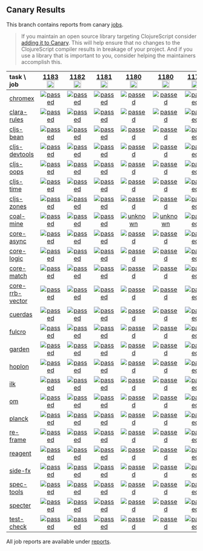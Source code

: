 ## Canary Results

This branch contains reports from canary [jobs](https://github.com/cljs-oss/canary/tree/jobs).

> If you maintain an open source library targeting ClojureScript consider [adding it to Canary](https://github.com/cljs-oss/canary/tree/master#how-to-participate). This will help ensure that no changes to the ClojureScript compiler results in breakage of your project. And if you use a library that is important to you, consider helping the maintainers accomplish this.

[//]: # (begin_overview_table)

| task \ job | <a href="reports/2019/11/18/job-001183-1.10.596-799af6134" title="job #1183&#xA;&#xA;job -c mfikes -r CLJS-2826-3&#xA;&#xA;requested by Mike Fikes (@mfikes) on 2019-11-18T02:21:24Z">1183<br/><img width=20 height=20 src="https://avatars1.githubusercontent.com/u/1723464?v=4&s=60"></a> | <a href="reports/2019/11/18/job-001182-1.10.596-efdd62a44" title="job #1182&#xA;&#xA;job -c mfikes -r CLJS-2863-2&#xA;&#xA;requested by Mike Fikes (@mfikes) on 2019-11-18T01:28:35Z">1182<br/><img width=20 height=20 src="https://avatars1.githubusercontent.com/u/1723464?v=4&s=60"></a> | <a href="reports/2019/11/18/job-001181-1.10.596-6d4ef5270" title="job #1181&#xA;&#xA;job -c mfikes -r CLJS-3111-4&#xA;&#xA;requested by Mike Fikes (@mfikes) on 2019-11-18T00:29:29Z">1181<br/><img width=20 height=20 src="https://avatars1.githubusercontent.com/u/1723464?v=4&s=60"></a> | <a href="reports/2019/11/17/job-001180-1.10.596-b05c23440" title="job #1180&#xA;&#xA;job -c mfikes -r CLJS-3188&#xA;&#xA;requested by Mike Fikes (@mfikes) on 2019-11-17T23:03:37Z">1180<br/><img width=20 height=20 src="https://avatars1.githubusercontent.com/u/1723464?v=4&s=60"></a> | <a href="reports/2019/11/17/job-001180-1.10.596-b05c23440" title="job #1180&#xA;&#xA;job -c mfikes -r CLJS-3188&#xA;&#xA;requested by Mike Fikes (@mfikes) on 2019-11-17T23:03:37Z">1180<br/><img width=20 height=20 src="https://avatars1.githubusercontent.com/u/1723464?v=4&s=60"></a> | <a href="reports/2019/11/17/job-001179-1.10.596-1ab36c2a4" title="job #1179&#xA;&#xA;job -c mfikes -r CLJS-2874-2&#xA;&#xA;requested by Mike Fikes (@mfikes) on 2019-11-17T20:30:25Z">1179<br/><img width=20 height=20 src="https://avatars1.githubusercontent.com/u/1723464?v=4&s=60"></a> | <a href="reports/2019/11/17/job-001178-1.10.595-95fdb2f38" title="job #1178&#xA;&#xA;job -c mfikes -r CLJS-3190-2&#xA;&#xA;requested by Mike Fikes (@mfikes) on 2019-11-17T15:03:45Z">1178<br/><img width=20 height=20 src="https://avatars1.githubusercontent.com/u/1723464?v=4&s=60"></a> | <a href="reports/2019/11/17/job-001177-1.10.595-b1f636ead" title="job #1177&#xA;&#xA;job -c mfikes -r CLJS-3190&#xA;&#xA;requested by Mike Fikes (@mfikes) on 2019-11-17T14:30:36Z">1177<br/><img width=20 height=20 src="https://avatars1.githubusercontent.com/u/1723464?v=4&s=60"></a> | <a href="reports/2019/11/17/job-001176-1.10.595-910fbe30" title="job #1176&#xA;&#xA;job&#xA;&#xA;requested by BinaryAge Bot (@babot) on 2019-11-17T07:00:10Z">1176<br/><img width=20 height=20 src="https://avatars0.githubusercontent.com/u/1476765?v=4&s=60"></a> | <a href="reports/2019/11/16/job-001175-1.10.595-910fbe30" title="job #1175&#xA;&#xA;job&#xA;&#xA;requested by BinaryAge Bot (@babot) on 2019-11-16T07:00:08Z">1175<br/><img width=20 height=20 src="https://avatars0.githubusercontent.com/u/1476765?v=4&s=60"></a> |
| :--- | :---: | :---: | :---: | :---: | :---: | :---: | :---: | :---: | :---: | :---: |
| [chromex](https://github.com/binaryage/chromex) | <a href="reports/2019/11/18/job-001183-1.10.596-799af6134#-chromex"><img title="passed" src="http://box.binaryage.com/s-passed.svg"><a> | <a href="reports/2019/11/18/job-001182-1.10.596-efdd62a44#-chromex"><img title="passed" src="http://box.binaryage.com/s-passed.svg"><a> | <a href="reports/2019/11/18/job-001181-1.10.596-6d4ef5270#-chromex"><img title="passed" src="http://box.binaryage.com/s-passed.svg"><a> | <a href="reports/2019/11/17/job-001180-1.10.596-b05c23440#-chromex"><img title="passed" src="http://box.binaryage.com/s-passed.svg"><a> | <a href="reports/2019/11/17/job-001180-1.10.596-b05c23440#-chromex"><img title="passed" src="http://box.binaryage.com/s-passed.svg"><a> | <a href="reports/2019/11/17/job-001179-1.10.596-1ab36c2a4#-chromex"><img title="passed" src="http://box.binaryage.com/s-passed.svg"><a> | <a href="reports/2019/11/17/job-001178-1.10.595-95fdb2f38#-chromex"><img title="passed" src="http://box.binaryage.com/s-passed.svg"><a> | <a href="reports/2019/11/17/job-001177-1.10.595-b1f636ead#-chromex"><img title="passed" src="http://box.binaryage.com/s-passed.svg"><a> | <a href="reports/2019/11/17/job-001176-1.10.595-910fbe30#-chromex"><img title="passed" src="http://box.binaryage.com/s-passed.svg"><a> | <a href="reports/2019/11/16/job-001175-1.10.595-910fbe30#-chromex"><img title="passed" src="http://box.binaryage.com/s-passed.svg"><a> |
| [clara-rules](https://github.com/cerner/clara-rules) | <a href="reports/2019/11/18/job-001183-1.10.596-799af6134#-clara-rules"><img title="passed" src="http://box.binaryage.com/s-passed.svg"><a> | <a href="reports/2019/11/18/job-001182-1.10.596-efdd62a44#-clara-rules"><img title="passed" src="http://box.binaryage.com/s-passed.svg"><a> | <a href="reports/2019/11/18/job-001181-1.10.596-6d4ef5270#-clara-rules"><img title="passed" src="http://box.binaryage.com/s-passed.svg"><a> | <a href="reports/2019/11/17/job-001180-1.10.596-b05c23440#-clara-rules"><img title="passed" src="http://box.binaryage.com/s-passed.svg"><a> | <a href="reports/2019/11/17/job-001180-1.10.596-b05c23440#-clara-rules"><img title="passed" src="http://box.binaryage.com/s-passed.svg"><a> | <a href="reports/2019/11/17/job-001179-1.10.596-1ab36c2a4#-clara-rules"><img title="passed" src="http://box.binaryage.com/s-passed.svg"><a> | <a href="reports/2019/11/17/job-001178-1.10.595-95fdb2f38#-clara-rules"><img title="passed" src="http://box.binaryage.com/s-passed.svg"><a> | <a href="reports/2019/11/17/job-001177-1.10.595-b1f636ead#-clara-rules"><img title="passed" src="http://box.binaryage.com/s-passed.svg"><a> | <a href="reports/2019/11/17/job-001176-1.10.595-910fbe30#-clara-rules"><img title="passed" src="http://box.binaryage.com/s-passed.svg"><a> | <a href="reports/2019/11/16/job-001175-1.10.595-910fbe30#-clara-rules"><img title="passed" src="http://box.binaryage.com/s-passed.svg"><a> |
| [cljs-bean](https://github.com/mfikes/cljs-bean) | <a href="reports/2019/11/18/job-001183-1.10.596-799af6134#-cljs-bean"><img title="passed" src="http://box.binaryage.com/s-passed.svg"><a> | <a href="reports/2019/11/18/job-001182-1.10.596-efdd62a44#-cljs-bean"><img title="passed" src="http://box.binaryage.com/s-passed.svg"><a> | <a href="reports/2019/11/18/job-001181-1.10.596-6d4ef5270#-cljs-bean"><img title="passed" src="http://box.binaryage.com/s-passed.svg"><a> | <a href="reports/2019/11/17/job-001180-1.10.596-b05c23440#-cljs-bean"><img title="passed" src="http://box.binaryage.com/s-passed.svg"><a> | <a href="reports/2019/11/17/job-001180-1.10.596-b05c23440#-cljs-bean"><img title="passed" src="http://box.binaryage.com/s-passed.svg"><a> | <a href="reports/2019/11/17/job-001179-1.10.596-1ab36c2a4#-cljs-bean"><img title="passed" src="http://box.binaryage.com/s-passed.svg"><a> | <a href="reports/2019/11/17/job-001178-1.10.595-95fdb2f38#-cljs-bean"><img title="passed" src="http://box.binaryage.com/s-passed.svg"><a> | <a href="reports/2019/11/17/job-001177-1.10.595-b1f636ead#-cljs-bean"><img title="passed" src="http://box.binaryage.com/s-passed.svg"><a> | <a href="reports/2019/11/17/job-001176-1.10.595-910fbe30#-cljs-bean"><img title="passed" src="http://box.binaryage.com/s-passed.svg"><a> | <a href="reports/2019/11/16/job-001175-1.10.595-910fbe30#-cljs-bean"><img title="passed" src="http://box.binaryage.com/s-passed.svg"><a> |
| [cljs-devtools](https://github.com/binaryage/cljs-devtools) | <a href="reports/2019/11/18/job-001183-1.10.596-799af6134#-cljs-devtools"><img title="passed" src="http://box.binaryage.com/s-passed.svg"><a> | <a href="reports/2019/11/18/job-001182-1.10.596-efdd62a44#-cljs-devtools"><img title="passed" src="http://box.binaryage.com/s-passed.svg"><a> | <a href="reports/2019/11/18/job-001181-1.10.596-6d4ef5270#-cljs-devtools"><img title="passed" src="http://box.binaryage.com/s-passed.svg"><a> | <a href="reports/2019/11/17/job-001180-1.10.596-b05c23440#-cljs-devtools"><img title="passed" src="http://box.binaryage.com/s-passed.svg"><a> | <a href="reports/2019/11/17/job-001180-1.10.596-b05c23440#-cljs-devtools"><img title="passed" src="http://box.binaryage.com/s-passed.svg"><a> | <a href="reports/2019/11/17/job-001179-1.10.596-1ab36c2a4#-cljs-devtools"><img title="passed" src="http://box.binaryage.com/s-passed.svg"><a> | <a href="reports/2019/11/17/job-001178-1.10.595-95fdb2f38#-cljs-devtools"><img title="passed" src="http://box.binaryage.com/s-passed.svg"><a> | <a href="reports/2019/11/17/job-001177-1.10.595-b1f636ead#-cljs-devtools"><img title="passed" src="http://box.binaryage.com/s-passed.svg"><a> | <a href="reports/2019/11/17/job-001176-1.10.595-910fbe30#-cljs-devtools"><img title="passed" src="http://box.binaryage.com/s-passed.svg"><a> | <a href="reports/2019/11/16/job-001175-1.10.595-910fbe30#-cljs-devtools"><img title="passed" src="http://box.binaryage.com/s-passed.svg"><a> |
| [cljs-oops](https://github.com/binaryage/cljs-oops) | <a href="reports/2019/11/18/job-001183-1.10.596-799af6134#-cljs-oops"><img title="passed" src="http://box.binaryage.com/s-passed.svg"><a> | <a href="reports/2019/11/18/job-001182-1.10.596-efdd62a44#-cljs-oops"><img title="passed" src="http://box.binaryage.com/s-passed.svg"><a> | <a href="reports/2019/11/18/job-001181-1.10.596-6d4ef5270#-cljs-oops"><img title="passed" src="http://box.binaryage.com/s-passed.svg"><a> | <a href="reports/2019/11/17/job-001180-1.10.596-b05c23440#-cljs-oops"><img title="passed" src="http://box.binaryage.com/s-passed.svg"><a> | <a href="reports/2019/11/17/job-001180-1.10.596-b05c23440#-cljs-oops"><img title="passed" src="http://box.binaryage.com/s-passed.svg"><a> | <a href="reports/2019/11/17/job-001179-1.10.596-1ab36c2a4#-cljs-oops"><img title="passed" src="http://box.binaryage.com/s-passed.svg"><a> | <a href="reports/2019/11/17/job-001178-1.10.595-95fdb2f38#-cljs-oops"><img title="passed" src="http://box.binaryage.com/s-passed.svg"><a> | <a href="reports/2019/11/17/job-001177-1.10.595-b1f636ead#-cljs-oops"><img title="passed" src="http://box.binaryage.com/s-passed.svg"><a> | <a href="reports/2019/11/17/job-001176-1.10.595-910fbe30#-cljs-oops"><img title="passed" src="http://box.binaryage.com/s-passed.svg"><a> | <a href="reports/2019/11/16/job-001175-1.10.595-910fbe30#-cljs-oops"><img title="passed" src="http://box.binaryage.com/s-passed.svg"><a> |
| [cljs-time](https://github.com/andrewmcveigh/cljs-time) | <a href="reports/2019/11/18/job-001183-1.10.596-799af6134#-cljs-time"><img title="passed" src="http://box.binaryage.com/s-passed.svg"><a> | <a href="reports/2019/11/18/job-001182-1.10.596-efdd62a44#-cljs-time"><img title="passed" src="http://box.binaryage.com/s-passed.svg"><a> | <a href="reports/2019/11/18/job-001181-1.10.596-6d4ef5270#-cljs-time"><img title="passed" src="http://box.binaryage.com/s-passed.svg"><a> | <a href="reports/2019/11/17/job-001180-1.10.596-b05c23440#-cljs-time"><img title="passed" src="http://box.binaryage.com/s-passed.svg"><a> | <a href="reports/2019/11/17/job-001180-1.10.596-b05c23440#-cljs-time"><img title="passed" src="http://box.binaryage.com/s-passed.svg"><a> | <a href="reports/2019/11/17/job-001179-1.10.596-1ab36c2a4#-cljs-time"><img title="passed" src="http://box.binaryage.com/s-passed.svg"><a> | <a href="reports/2019/11/17/job-001178-1.10.595-95fdb2f38#-cljs-time"><img title="passed" src="http://box.binaryage.com/s-passed.svg"><a> | <a href="reports/2019/11/17/job-001177-1.10.595-b1f636ead#-cljs-time"><img title="passed" src="http://box.binaryage.com/s-passed.svg"><a> | <a href="reports/2019/11/17/job-001176-1.10.595-910fbe30#-cljs-time"><img title="passed" src="http://box.binaryage.com/s-passed.svg"><a> | <a href="reports/2019/11/16/job-001175-1.10.595-910fbe30#-cljs-time"><img title="passed" src="http://box.binaryage.com/s-passed.svg"><a> |
| [cljs-zones](https://github.com/binaryage/cljs-zones) | <a href="reports/2019/11/18/job-001183-1.10.596-799af6134#-cljs-zones"><img title="passed" src="http://box.binaryage.com/s-passed.svg"><a> | <a href="reports/2019/11/18/job-001182-1.10.596-efdd62a44#-cljs-zones"><img title="passed" src="http://box.binaryage.com/s-passed.svg"><a> | <a href="reports/2019/11/18/job-001181-1.10.596-6d4ef5270#-cljs-zones"><img title="passed" src="http://box.binaryage.com/s-passed.svg"><a> | <a href="reports/2019/11/17/job-001180-1.10.596-b05c23440#-cljs-zones"><img title="passed" src="http://box.binaryage.com/s-passed.svg"><a> | <a href="reports/2019/11/17/job-001180-1.10.596-b05c23440#-cljs-zones"><img title="passed" src="http://box.binaryage.com/s-passed.svg"><a> | <a href="reports/2019/11/17/job-001179-1.10.596-1ab36c2a4#-cljs-zones"><img title="passed" src="http://box.binaryage.com/s-passed.svg"><a> | <a href="reports/2019/11/17/job-001178-1.10.595-95fdb2f38#-cljs-zones"><img title="passed" src="http://box.binaryage.com/s-passed.svg"><a> | <a href="reports/2019/11/17/job-001177-1.10.595-b1f636ead#-cljs-zones"><img title="passed" src="http://box.binaryage.com/s-passed.svg"><a> | <a href="reports/2019/11/17/job-001176-1.10.595-910fbe30#-cljs-zones"><img title="passed" src="http://box.binaryage.com/s-passed.svg"><a> | <a href="reports/2019/11/16/job-001175-1.10.595-910fbe30#-cljs-zones"><img title="passed" src="http://box.binaryage.com/s-passed.svg"><a> |
| [coal-mine](https://github.com/mfikes/coal-mine) | <a href="reports/2019/11/18/job-001183-1.10.596-799af6134#-coal-mine"><img title="passed" src="http://box.binaryage.com/s-passed.svg"><a> | <a href="reports/2019/11/18/job-001182-1.10.596-efdd62a44#-coal-mine"><img title="passed" src="http://box.binaryage.com/s-passed.svg"><a> | <a href="reports/2019/11/18/job-001181-1.10.596-6d4ef5270#-coal-mine"><img title="passed" src="http://box.binaryage.com/s-passed.svg"><a> | <a href="reports/2019/11/17/job-001180-1.10.596-b05c23440#-coal-mine"><img title="unknown" src="http://box.binaryage.com/s-unknown.svg"><a> | <a href="reports/2019/11/17/job-001180-1.10.596-b05c23440#-coal-mine"><img title="unknown" src="http://box.binaryage.com/s-unknown.svg"><a> | <a href="reports/2019/11/17/job-001179-1.10.596-1ab36c2a4#-coal-mine"><img title="passed" src="http://box.binaryage.com/s-passed.svg"><a> | <a href="reports/2019/11/17/job-001178-1.10.595-95fdb2f38#-coal-mine"><img title="passed" src="http://box.binaryage.com/s-passed.svg"><a> | <a href="reports/2019/11/17/job-001177-1.10.595-b1f636ead#-coal-mine"><img title="passed" src="http://box.binaryage.com/s-passed.svg"><a> | <a href="reports/2019/11/17/job-001176-1.10.595-910fbe30#-coal-mine"><img title="passed" src="http://box.binaryage.com/s-passed.svg"><a> | <a href="reports/2019/11/16/job-001175-1.10.595-910fbe30#-coal-mine"><img title="passed" src="http://box.binaryage.com/s-passed.svg"><a> |
| [core-async](https://github.com/clojure/core.async) | <a href="reports/2019/11/18/job-001183-1.10.596-799af6134#-core-async"><img title="passed" src="http://box.binaryage.com/s-passed.svg"><a> | <a href="reports/2019/11/18/job-001182-1.10.596-efdd62a44#-core-async"><img title="passed" src="http://box.binaryage.com/s-passed.svg"><a> | <a href="reports/2019/11/18/job-001181-1.10.596-6d4ef5270#-core-async"><img title="passed" src="http://box.binaryage.com/s-passed.svg"><a> | <a href="reports/2019/11/17/job-001180-1.10.596-b05c23440#-core-async"><img title="passed" src="http://box.binaryage.com/s-passed.svg"><a> | <a href="reports/2019/11/17/job-001180-1.10.596-b05c23440#-core-async"><img title="passed" src="http://box.binaryage.com/s-passed.svg"><a> | <a href="reports/2019/11/17/job-001179-1.10.596-1ab36c2a4#-core-async"><img title="passed" src="http://box.binaryage.com/s-passed.svg"><a> | <a href="reports/2019/11/17/job-001178-1.10.595-95fdb2f38#-core-async"><img title="passed" src="http://box.binaryage.com/s-passed.svg"><a> | <a href="reports/2019/11/17/job-001177-1.10.595-b1f636ead#-core-async"><img title="passed" src="http://box.binaryage.com/s-passed.svg"><a> | <a href="reports/2019/11/17/job-001176-1.10.595-910fbe30#-core-async"><img title="passed" src="http://box.binaryage.com/s-passed.svg"><a> | <a href="reports/2019/11/16/job-001175-1.10.595-910fbe30#-core-async"><img title="passed" src="http://box.binaryage.com/s-passed.svg"><a> |
| [core-logic](https://github.com/clojure/core.logic) | <a href="reports/2019/11/18/job-001183-1.10.596-799af6134#-core-logic"><img title="passed" src="http://box.binaryage.com/s-passed.svg"><a> | <a href="reports/2019/11/18/job-001182-1.10.596-efdd62a44#-core-logic"><img title="passed" src="http://box.binaryage.com/s-passed.svg"><a> | <a href="reports/2019/11/18/job-001181-1.10.596-6d4ef5270#-core-logic"><img title="passed" src="http://box.binaryage.com/s-passed.svg"><a> | <a href="reports/2019/11/17/job-001180-1.10.596-b05c23440#-core-logic"><img title="passed" src="http://box.binaryage.com/s-passed.svg"><a> | <a href="reports/2019/11/17/job-001180-1.10.596-b05c23440#-core-logic"><img title="passed" src="http://box.binaryage.com/s-passed.svg"><a> | <a href="reports/2019/11/17/job-001179-1.10.596-1ab36c2a4#-core-logic"><img title="passed" src="http://box.binaryage.com/s-passed.svg"><a> | <a href="reports/2019/11/17/job-001178-1.10.595-95fdb2f38#-core-logic"><img title="passed" src="http://box.binaryage.com/s-passed.svg"><a> | <a href="reports/2019/11/17/job-001177-1.10.595-b1f636ead#-core-logic"><img title="passed" src="http://box.binaryage.com/s-passed.svg"><a> | <a href="reports/2019/11/17/job-001176-1.10.595-910fbe30#-core-logic"><img title="passed" src="http://box.binaryage.com/s-passed.svg"><a> | <a href="reports/2019/11/16/job-001175-1.10.595-910fbe30#-core-logic"><img title="passed" src="http://box.binaryage.com/s-passed.svg"><a> |
| [core-match](https://github.com/clojure/core.match) | <a href="reports/2019/11/18/job-001183-1.10.596-799af6134#-core-match"><img title="passed" src="http://box.binaryage.com/s-passed.svg"><a> | <a href="reports/2019/11/18/job-001182-1.10.596-efdd62a44#-core-match"><img title="passed" src="http://box.binaryage.com/s-passed.svg"><a> | <a href="reports/2019/11/18/job-001181-1.10.596-6d4ef5270#-core-match"><img title="passed" src="http://box.binaryage.com/s-passed.svg"><a> | <a href="reports/2019/11/17/job-001180-1.10.596-b05c23440#-core-match"><img title="passed" src="http://box.binaryage.com/s-passed.svg"><a> | <a href="reports/2019/11/17/job-001180-1.10.596-b05c23440#-core-match"><img title="passed" src="http://box.binaryage.com/s-passed.svg"><a> | <a href="reports/2019/11/17/job-001179-1.10.596-1ab36c2a4#-core-match"><img title="passed" src="http://box.binaryage.com/s-passed.svg"><a> | <a href="reports/2019/11/17/job-001178-1.10.595-95fdb2f38#-core-match"><img title="passed" src="http://box.binaryage.com/s-passed.svg"><a> | <a href="reports/2019/11/17/job-001177-1.10.595-b1f636ead#-core-match"><img title="passed" src="http://box.binaryage.com/s-passed.svg"><a> | <a href="reports/2019/11/17/job-001176-1.10.595-910fbe30#-core-match"><img title="passed" src="http://box.binaryage.com/s-passed.svg"><a> | <a href="reports/2019/11/16/job-001175-1.10.595-910fbe30#-core-match"><img title="passed" src="http://box.binaryage.com/s-passed.svg"><a> |
| [core-rrb-vector](https://github.com/clojure/core.rrb-vector) | <a href="reports/2019/11/18/job-001183-1.10.596-799af6134#-core-rrb-vector"><img title="passed" src="http://box.binaryage.com/s-passed.svg"><a> | <a href="reports/2019/11/18/job-001182-1.10.596-efdd62a44#-core-rrb-vector"><img title="passed" src="http://box.binaryage.com/s-passed.svg"><a> | <a href="reports/2019/11/18/job-001181-1.10.596-6d4ef5270#-core-rrb-vector"><img title="passed" src="http://box.binaryage.com/s-passed.svg"><a> | <a href="reports/2019/11/17/job-001180-1.10.596-b05c23440#-core-rrb-vector"><img title="passed" src="http://box.binaryage.com/s-passed.svg"><a> | <a href="reports/2019/11/17/job-001180-1.10.596-b05c23440#-core-rrb-vector"><img title="passed" src="http://box.binaryage.com/s-passed.svg"><a> | <a href="reports/2019/11/17/job-001179-1.10.596-1ab36c2a4#-core-rrb-vector"><img title="passed" src="http://box.binaryage.com/s-passed.svg"><a> | <a href="reports/2019/11/17/job-001178-1.10.595-95fdb2f38#-core-rrb-vector"><img title="passed" src="http://box.binaryage.com/s-passed.svg"><a> | <a href="reports/2019/11/17/job-001177-1.10.595-b1f636ead#-core-rrb-vector"><img title="passed" src="http://box.binaryage.com/s-passed.svg"><a> | <a href="reports/2019/11/17/job-001176-1.10.595-910fbe30#-core-rrb-vector"><img title="passed" src="http://box.binaryage.com/s-passed.svg"><a> | <a href="reports/2019/11/16/job-001175-1.10.595-910fbe30#-core-rrb-vector"><img title="passed" src="http://box.binaryage.com/s-passed.svg"><a> |
| [cuerdas](https://github.com/funcool/cuerdas) | <a href="reports/2019/11/18/job-001183-1.10.596-799af6134#-cuerdas"><img title="passed" src="http://box.binaryage.com/s-passed.svg"><a> | <a href="reports/2019/11/18/job-001182-1.10.596-efdd62a44#-cuerdas"><img title="passed" src="http://box.binaryage.com/s-passed.svg"><a> | <a href="reports/2019/11/18/job-001181-1.10.596-6d4ef5270#-cuerdas"><img title="passed" src="http://box.binaryage.com/s-passed.svg"><a> | <a href="reports/2019/11/17/job-001180-1.10.596-b05c23440#-cuerdas"><img title="passed" src="http://box.binaryage.com/s-passed.svg"><a> | <a href="reports/2019/11/17/job-001180-1.10.596-b05c23440#-cuerdas"><img title="passed" src="http://box.binaryage.com/s-passed.svg"><a> | <a href="reports/2019/11/17/job-001179-1.10.596-1ab36c2a4#-cuerdas"><img title="passed" src="http://box.binaryage.com/s-passed.svg"><a> | <a href="reports/2019/11/17/job-001178-1.10.595-95fdb2f38#-cuerdas"><img title="passed" src="http://box.binaryage.com/s-passed.svg"><a> | <a href="reports/2019/11/17/job-001177-1.10.595-b1f636ead#-cuerdas"><img title="passed" src="http://box.binaryage.com/s-passed.svg"><a> | <a href="reports/2019/11/17/job-001176-1.10.595-910fbe30#-cuerdas"><img title="passed" src="http://box.binaryage.com/s-passed.svg"><a> | <a href="reports/2019/11/16/job-001175-1.10.595-910fbe30#-cuerdas"><img title="passed" src="http://box.binaryage.com/s-passed.svg"><a> |
| [fulcro](https://github.com/fulcrologic/fulcro) | <a href="reports/2019/11/18/job-001183-1.10.596-799af6134#-fulcro"><img title="passed" src="http://box.binaryage.com/s-passed.svg"><a> | <a href="reports/2019/11/18/job-001182-1.10.596-efdd62a44#-fulcro"><img title="passed" src="http://box.binaryage.com/s-passed.svg"><a> | <a href="reports/2019/11/18/job-001181-1.10.596-6d4ef5270#-fulcro"><img title="passed" src="http://box.binaryage.com/s-passed.svg"><a> | <a href="reports/2019/11/17/job-001180-1.10.596-b05c23440#-fulcro"><img title="passed" src="http://box.binaryage.com/s-passed.svg"><a> | <a href="reports/2019/11/17/job-001180-1.10.596-b05c23440#-fulcro"><img title="passed" src="http://box.binaryage.com/s-passed.svg"><a> | <a href="reports/2019/11/17/job-001179-1.10.596-1ab36c2a4#-fulcro"><img title="passed" src="http://box.binaryage.com/s-passed.svg"><a> | <a href="reports/2019/11/17/job-001178-1.10.595-95fdb2f38#-fulcro"><img title="passed" src="http://box.binaryage.com/s-passed.svg"><a> | <a href="reports/2019/11/17/job-001177-1.10.595-b1f636ead#-fulcro"><img title="passed" src="http://box.binaryage.com/s-passed.svg"><a> | <a href="reports/2019/11/17/job-001176-1.10.595-910fbe30#-fulcro"><img title="passed" src="http://box.binaryage.com/s-passed.svg"><a> | <a href="reports/2019/11/16/job-001175-1.10.595-910fbe30#-fulcro"><img title="passed" src="http://box.binaryage.com/s-passed.svg"><a> |
| [garden](https://github.com/noprompt/garden) | <a href="reports/2019/11/18/job-001183-1.10.596-799af6134#-garden"><img title="passed" src="http://box.binaryage.com/s-passed.svg"><a> | <a href="reports/2019/11/18/job-001182-1.10.596-efdd62a44#-garden"><img title="passed" src="http://box.binaryage.com/s-passed.svg"><a> | <a href="reports/2019/11/18/job-001181-1.10.596-6d4ef5270#-garden"><img title="passed" src="http://box.binaryage.com/s-passed.svg"><a> | <a href="reports/2019/11/17/job-001180-1.10.596-b05c23440#-garden"><img title="passed" src="http://box.binaryage.com/s-passed.svg"><a> | <a href="reports/2019/11/17/job-001180-1.10.596-b05c23440#-garden"><img title="passed" src="http://box.binaryage.com/s-passed.svg"><a> | <a href="reports/2019/11/17/job-001179-1.10.596-1ab36c2a4#-garden"><img title="passed" src="http://box.binaryage.com/s-passed.svg"><a> | <a href="reports/2019/11/17/job-001178-1.10.595-95fdb2f38#-garden"><img title="passed" src="http://box.binaryage.com/s-passed.svg"><a> | <a href="reports/2019/11/17/job-001177-1.10.595-b1f636ead#-garden"><img title="passed" src="http://box.binaryage.com/s-passed.svg"><a> | <a href="reports/2019/11/17/job-001176-1.10.595-910fbe30#-garden"><img title="passed" src="http://box.binaryage.com/s-passed.svg"><a> | <a href="reports/2019/11/16/job-001175-1.10.595-910fbe30#-garden"><img title="passed" src="http://box.binaryage.com/s-passed.svg"><a> |
| [hoplon](https://github.com/hoplon/hoplon) | <a href="reports/2019/11/18/job-001183-1.10.596-799af6134#-hoplon"><img title="passed" src="http://box.binaryage.com/s-passed.svg"><a> | <a href="reports/2019/11/18/job-001182-1.10.596-efdd62a44#-hoplon"><img title="passed" src="http://box.binaryage.com/s-passed.svg"><a> | <a href="reports/2019/11/18/job-001181-1.10.596-6d4ef5270#-hoplon"><img title="passed" src="http://box.binaryage.com/s-passed.svg"><a> | <a href="reports/2019/11/17/job-001180-1.10.596-b05c23440#-hoplon"><img title="passed" src="http://box.binaryage.com/s-passed.svg"><a> | <a href="reports/2019/11/17/job-001180-1.10.596-b05c23440#-hoplon"><img title="passed" src="http://box.binaryage.com/s-passed.svg"><a> | <a href="reports/2019/11/17/job-001179-1.10.596-1ab36c2a4#-hoplon"><img title="passed" src="http://box.binaryage.com/s-passed.svg"><a> | <a href="reports/2019/11/17/job-001178-1.10.595-95fdb2f38#-hoplon"><img title="passed" src="http://box.binaryage.com/s-passed.svg"><a> | <a href="reports/2019/11/17/job-001177-1.10.595-b1f636ead#-hoplon"><img title="passed" src="http://box.binaryage.com/s-passed.svg"><a> | <a href="reports/2019/11/17/job-001176-1.10.595-910fbe30#-hoplon"><img title="passed" src="http://box.binaryage.com/s-passed.svg"><a> | <a href="reports/2019/11/16/job-001175-1.10.595-910fbe30#-hoplon"><img title="passed" src="http://box.binaryage.com/s-passed.svg"><a> |
| [ilk](https://github.com/mfikes/ilk) | <a href="reports/2019/11/18/job-001183-1.10.596-799af6134#-ilk"><img title="passed" src="http://box.binaryage.com/s-passed.svg"><a> | <a href="reports/2019/11/18/job-001182-1.10.596-efdd62a44#-ilk"><img title="passed" src="http://box.binaryage.com/s-passed.svg"><a> | <a href="reports/2019/11/18/job-001181-1.10.596-6d4ef5270#-ilk"><img title="passed" src="http://box.binaryage.com/s-passed.svg"><a> | <a href="reports/2019/11/17/job-001180-1.10.596-b05c23440#-ilk"><img title="passed" src="http://box.binaryage.com/s-passed.svg"><a> | <a href="reports/2019/11/17/job-001180-1.10.596-b05c23440#-ilk"><img title="passed" src="http://box.binaryage.com/s-passed.svg"><a> | <a href="reports/2019/11/17/job-001179-1.10.596-1ab36c2a4#-ilk"><img title="passed" src="http://box.binaryage.com/s-passed.svg"><a> | <a href="reports/2019/11/17/job-001178-1.10.595-95fdb2f38#-ilk"><img title="passed" src="http://box.binaryage.com/s-passed.svg"><a> | <a href="reports/2019/11/17/job-001177-1.10.595-b1f636ead#-ilk"><img title="passed" src="http://box.binaryage.com/s-passed.svg"><a> | <a href="reports/2019/11/17/job-001176-1.10.595-910fbe30#-ilk"><img title="passed" src="http://box.binaryage.com/s-passed.svg"><a> | <a href="reports/2019/11/16/job-001175-1.10.595-910fbe30#-ilk"><img title="passed" src="http://box.binaryage.com/s-passed.svg"><a> |
| [om](https://github.com/omcljs/om) | <a href="reports/2019/11/18/job-001183-1.10.596-799af6134#-om"><img title="passed" src="http://box.binaryage.com/s-passed.svg"><a> | <a href="reports/2019/11/18/job-001182-1.10.596-efdd62a44#-om"><img title="passed" src="http://box.binaryage.com/s-passed.svg"><a> | <a href="reports/2019/11/18/job-001181-1.10.596-6d4ef5270#-om"><img title="passed" src="http://box.binaryage.com/s-passed.svg"><a> | <a href="reports/2019/11/17/job-001180-1.10.596-b05c23440#-om"><img title="passed" src="http://box.binaryage.com/s-passed.svg"><a> | <a href="reports/2019/11/17/job-001180-1.10.596-b05c23440#-om"><img title="passed" src="http://box.binaryage.com/s-passed.svg"><a> | <a href="reports/2019/11/17/job-001179-1.10.596-1ab36c2a4#-om"><img title="passed" src="http://box.binaryage.com/s-passed.svg"><a> | <a href="reports/2019/11/17/job-001178-1.10.595-95fdb2f38#-om"><img title="passed" src="http://box.binaryage.com/s-passed.svg"><a> | <a href="reports/2019/11/17/job-001177-1.10.595-b1f636ead#-om"><img title="passed" src="http://box.binaryage.com/s-passed.svg"><a> | <a href="reports/2019/11/17/job-001176-1.10.595-910fbe30#-om"><img title="passed" src="http://box.binaryage.com/s-passed.svg"><a> | <a href="reports/2019/11/16/job-001175-1.10.595-910fbe30#-om"><img title="passed" src="http://box.binaryage.com/s-passed.svg"><a> |
| [planck](https://github.com/planck-repl/planck) | <a href="reports/2019/11/18/job-001183-1.10.596-799af6134#-planck"><img title="passed" src="http://box.binaryage.com/s-passed.svg"><a> | <a href="reports/2019/11/18/job-001182-1.10.596-efdd62a44#-planck"><img title="passed" src="http://box.binaryage.com/s-passed.svg"><a> | <a href="reports/2019/11/18/job-001181-1.10.596-6d4ef5270#-planck"><img title="passed" src="http://box.binaryage.com/s-passed.svg"><a> | <a href="reports/2019/11/17/job-001180-1.10.596-b05c23440#-planck"><img title="passed" src="http://box.binaryage.com/s-passed.svg"><a> | <a href="reports/2019/11/17/job-001180-1.10.596-b05c23440#-planck"><img title="passed" src="http://box.binaryage.com/s-passed.svg"><a> | <a href="reports/2019/11/17/job-001179-1.10.596-1ab36c2a4#-planck"><img title="passed" src="http://box.binaryage.com/s-passed.svg"><a> | <a href="reports/2019/11/17/job-001178-1.10.595-95fdb2f38#-planck"><img title="passed" src="http://box.binaryage.com/s-passed.svg"><a> | <a href="reports/2019/11/17/job-001177-1.10.595-b1f636ead#-planck"><img title="passed" src="http://box.binaryage.com/s-passed.svg"><a> | <a href="reports/2019/11/17/job-001176-1.10.595-910fbe30#-planck"><img title="passed" src="http://box.binaryage.com/s-passed.svg"><a> | <a href="reports/2019/11/16/job-001175-1.10.595-910fbe30#-planck"><img title="passed" src="http://box.binaryage.com/s-passed.svg"><a> |
| [re-frame](https://github.com/Day8/re-frame) | <a href="reports/2019/11/18/job-001183-1.10.596-799af6134#-re-frame"><img title="passed" src="http://box.binaryage.com/s-passed.svg"><a> | <a href="reports/2019/11/18/job-001182-1.10.596-efdd62a44#-re-frame"><img title="passed" src="http://box.binaryage.com/s-passed.svg"><a> | <a href="reports/2019/11/18/job-001181-1.10.596-6d4ef5270#-re-frame"><img title="passed" src="http://box.binaryage.com/s-passed.svg"><a> | <a href="reports/2019/11/17/job-001180-1.10.596-b05c23440#-re-frame"><img title="passed" src="http://box.binaryage.com/s-passed.svg"><a> | <a href="reports/2019/11/17/job-001180-1.10.596-b05c23440#-re-frame"><img title="passed" src="http://box.binaryage.com/s-passed.svg"><a> | <a href="reports/2019/11/17/job-001179-1.10.596-1ab36c2a4#-re-frame"><img title="passed" src="http://box.binaryage.com/s-passed.svg"><a> | <a href="reports/2019/11/17/job-001178-1.10.595-95fdb2f38#-re-frame"><img title="passed" src="http://box.binaryage.com/s-passed.svg"><a> | <a href="reports/2019/11/17/job-001177-1.10.595-b1f636ead#-re-frame"><img title="passed" src="http://box.binaryage.com/s-passed.svg"><a> | <a href="reports/2019/11/17/job-001176-1.10.595-910fbe30#-re-frame"><img title="passed" src="http://box.binaryage.com/s-passed.svg"><a> | <a href="reports/2019/11/16/job-001175-1.10.595-910fbe30#-re-frame"><img title="passed" src="http://box.binaryage.com/s-passed.svg"><a> |
| [reagent](https://github.com/reagent-project/reagent) | <a href="reports/2019/11/18/job-001183-1.10.596-799af6134#-reagent"><img title="passed" src="http://box.binaryage.com/s-passed.svg"><a> | <a href="reports/2019/11/18/job-001182-1.10.596-efdd62a44#-reagent"><img title="passed" src="http://box.binaryage.com/s-passed.svg"><a> | <a href="reports/2019/11/18/job-001181-1.10.596-6d4ef5270#-reagent"><img title="passed" src="http://box.binaryage.com/s-passed.svg"><a> | <a href="reports/2019/11/17/job-001180-1.10.596-b05c23440#-reagent"><img title="passed" src="http://box.binaryage.com/s-passed.svg"><a> | <a href="reports/2019/11/17/job-001180-1.10.596-b05c23440#-reagent"><img title="passed" src="http://box.binaryage.com/s-passed.svg"><a> | <a href="reports/2019/11/17/job-001179-1.10.596-1ab36c2a4#-reagent"><img title="passed" src="http://box.binaryage.com/s-passed.svg"><a> | <a href="reports/2019/11/17/job-001178-1.10.595-95fdb2f38#-reagent"><img title="passed" src="http://box.binaryage.com/s-passed.svg"><a> | <a href="reports/2019/11/17/job-001177-1.10.595-b1f636ead#-reagent"><img title="passed" src="http://box.binaryage.com/s-passed.svg"><a> | <a href="reports/2019/11/17/job-001176-1.10.595-910fbe30#-reagent"><img title="passed" src="http://box.binaryage.com/s-passed.svg"><a> | <a href="reports/2019/11/16/job-001175-1.10.595-910fbe30#-reagent"><img title="passed" src="http://box.binaryage.com/s-passed.svg"><a> |
| [side-fx](https://github.com/cljsrn/side-fx) | <a href="reports/2019/11/18/job-001183-1.10.596-799af6134#-side-fx"><img title="passed" src="http://box.binaryage.com/s-passed.svg"><a> | <a href="reports/2019/11/18/job-001182-1.10.596-efdd62a44#-side-fx"><img title="passed" src="http://box.binaryage.com/s-passed.svg"><a> | <a href="reports/2019/11/18/job-001181-1.10.596-6d4ef5270#-side-fx"><img title="passed" src="http://box.binaryage.com/s-passed.svg"><a> | <a href="reports/2019/11/17/job-001180-1.10.596-b05c23440#-side-fx"><img title="passed" src="http://box.binaryage.com/s-passed.svg"><a> | <a href="reports/2019/11/17/job-001180-1.10.596-b05c23440#-side-fx"><img title="passed" src="http://box.binaryage.com/s-passed.svg"><a> | <a href="reports/2019/11/17/job-001179-1.10.596-1ab36c2a4#-side-fx"><img title="passed" src="http://box.binaryage.com/s-passed.svg"><a> | <a href="reports/2019/11/17/job-001178-1.10.595-95fdb2f38#-side-fx"><img title="passed" src="http://box.binaryage.com/s-passed.svg"><a> | <a href="reports/2019/11/17/job-001177-1.10.595-b1f636ead#-side-fx"><img title="passed" src="http://box.binaryage.com/s-passed.svg"><a> | <a href="reports/2019/11/17/job-001176-1.10.595-910fbe30#-side-fx"><img title="passed" src="http://box.binaryage.com/s-passed.svg"><a> | <a href="reports/2019/11/16/job-001175-1.10.595-910fbe30#-side-fx"><img title="passed" src="http://box.binaryage.com/s-passed.svg"><a> |
| [spec-tools](https://github.com/metosin/spec-tools) | <a href="reports/2019/11/18/job-001183-1.10.596-799af6134#-spec-tools"><img title="passed" src="http://box.binaryage.com/s-passed.svg"><a> | <a href="reports/2019/11/18/job-001182-1.10.596-efdd62a44#-spec-tools"><img title="passed" src="http://box.binaryage.com/s-passed.svg"><a> | <a href="reports/2019/11/18/job-001181-1.10.596-6d4ef5270#-spec-tools"><img title="passed" src="http://box.binaryage.com/s-passed.svg"><a> | <a href="reports/2019/11/17/job-001180-1.10.596-b05c23440#-spec-tools"><img title="passed" src="http://box.binaryage.com/s-passed.svg"><a> | <a href="reports/2019/11/17/job-001180-1.10.596-b05c23440#-spec-tools"><img title="passed" src="http://box.binaryage.com/s-passed.svg"><a> | <a href="reports/2019/11/17/job-001179-1.10.596-1ab36c2a4#-spec-tools"><img title="passed" src="http://box.binaryage.com/s-passed.svg"><a> | <a href="reports/2019/11/17/job-001178-1.10.595-95fdb2f38#-spec-tools"><img title="passed" src="http://box.binaryage.com/s-passed.svg"><a> | <a href="reports/2019/11/17/job-001177-1.10.595-b1f636ead#-spec-tools"><img title="passed" src="http://box.binaryage.com/s-passed.svg"><a> | <a href="reports/2019/11/17/job-001176-1.10.595-910fbe30#-spec-tools"><img title="passed" src="http://box.binaryage.com/s-passed.svg"><a> | <a href="reports/2019/11/16/job-001175-1.10.595-910fbe30#-spec-tools"><img title="passed" src="http://box.binaryage.com/s-passed.svg"><a> |
| [specter](https://github.com/nathanmarz/specter) | <a href="reports/2019/11/18/job-001183-1.10.596-799af6134#-specter"><img title="passed" src="http://box.binaryage.com/s-passed.svg"><a> | <a href="reports/2019/11/18/job-001182-1.10.596-efdd62a44#-specter"><img title="passed" src="http://box.binaryage.com/s-passed.svg"><a> | <a href="reports/2019/11/18/job-001181-1.10.596-6d4ef5270#-specter"><img title="passed" src="http://box.binaryage.com/s-passed.svg"><a> | <a href="reports/2019/11/17/job-001180-1.10.596-b05c23440#-specter"><img title="passed" src="http://box.binaryage.com/s-passed.svg"><a> | <a href="reports/2019/11/17/job-001180-1.10.596-b05c23440#-specter"><img title="passed" src="http://box.binaryage.com/s-passed.svg"><a> | <a href="reports/2019/11/17/job-001179-1.10.596-1ab36c2a4#-specter"><img title="passed" src="http://box.binaryage.com/s-passed.svg"><a> | <a href="reports/2019/11/17/job-001178-1.10.595-95fdb2f38#-specter"><img title="passed" src="http://box.binaryage.com/s-passed.svg"><a> | <a href="reports/2019/11/17/job-001177-1.10.595-b1f636ead#-specter"><img title="passed" src="http://box.binaryage.com/s-passed.svg"><a> | <a href="reports/2019/11/17/job-001176-1.10.595-910fbe30#-specter"><img title="passed" src="http://box.binaryage.com/s-passed.svg"><a> | <a href="reports/2019/11/16/job-001175-1.10.595-910fbe30#-specter"><img title="passed" src="http://box.binaryage.com/s-passed.svg"><a> |
| [test-check](https://github.com/clojure/test.check) | <a href="reports/2019/11/18/job-001183-1.10.596-799af6134#-test-check"><img title="passed" src="http://box.binaryage.com/s-passed.svg"><a> | <a href="reports/2019/11/18/job-001182-1.10.596-efdd62a44#-test-check"><img title="passed" src="http://box.binaryage.com/s-passed.svg"><a> | <a href="reports/2019/11/18/job-001181-1.10.596-6d4ef5270#-test-check"><img title="passed" src="http://box.binaryage.com/s-passed.svg"><a> | <a href="reports/2019/11/17/job-001180-1.10.596-b05c23440#-test-check"><img title="passed" src="http://box.binaryage.com/s-passed.svg"><a> | <a href="reports/2019/11/17/job-001180-1.10.596-b05c23440#-test-check"><img title="passed" src="http://box.binaryage.com/s-passed.svg"><a> | <a href="reports/2019/11/17/job-001179-1.10.596-1ab36c2a4#-test-check"><img title="passed" src="http://box.binaryage.com/s-passed.svg"><a> | <a href="reports/2019/11/17/job-001178-1.10.595-95fdb2f38#-test-check"><img title="passed" src="http://box.binaryage.com/s-passed.svg"><a> | <a href="reports/2019/11/17/job-001177-1.10.595-b1f636ead#-test-check"><img title="passed" src="http://box.binaryage.com/s-passed.svg"><a> | <a href="reports/2019/11/17/job-001176-1.10.595-910fbe30#-test-check"><img title="passed" src="http://box.binaryage.com/s-passed.svg"><a> | <a href="reports/2019/11/16/job-001175-1.10.595-910fbe30#-test-check"><img title="passed" src="http://box.binaryage.com/s-passed.svg"><a> |

[//]: # (end_overview_table)

All job reports are available under [reports](reports).

